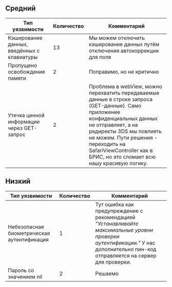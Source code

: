 ## Средний
| Тип уязвимости | Количество |Комментарий |
|--|--|--
| Кэширование данных, введённых с клавиатуры | 13 | Мы можем отключить кэширование данных путём отключения автокоррекции для поля
| Пропущено освобождение памяти | 2| Поправимо, но не критично
| Утечка ценной информации через GET-запрос | 2 | Проблема в webView, можно перехватить передаваемые данные в строке запроса (GET-данные). Само приложение конфиденциальных данных не отправляет, а на редиректы 3DS мы повлиять не можем. Пути решения - переходить на SafariViewController как в БРИС, но это сломает всю нашу красивую логику.

## Низкий
| Тип уязвимости | Количество |Комментарий |
|--|--|--
| Небезопасная биометрическая аутентификация | 1 | Тут ошибка как предупреждение с рекомендацией *"Устанавливайте максимальные уровни проверки аутентификации."* У нас дополнительно пин-код отправляется на сервер для проверки.
| Пароль со значением nil | 2 | Решаемо
<!--stackedit_data:
eyJoaXN0b3J5IjpbLTE3ODc4NjcyODZdfQ==
-->